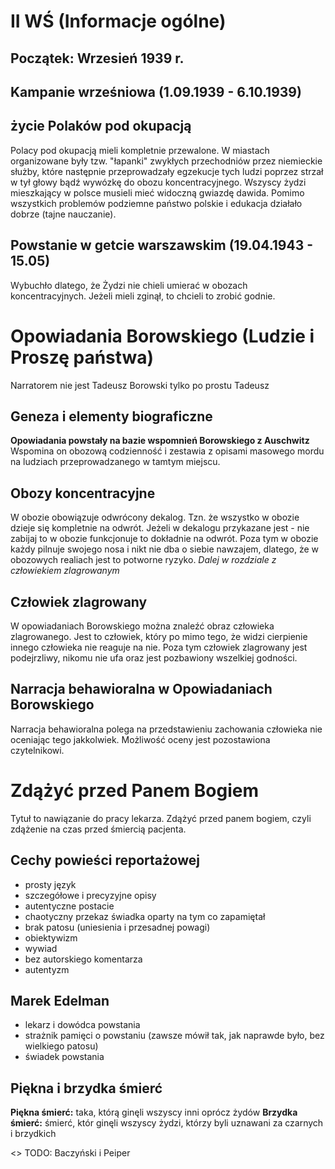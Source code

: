# II WŚ (Informacje ogólne)

## Początek: Wrzesień 1939 r.

## Kampanie wrześniowa (1.09.1939 - 6.10.1939)

## życie Polaków pod okupacją
Polacy pod okupacją mieli kompletnie przewalone. W miastach organizowane były tzw. "łapanki" zwykłych przechodniów przez niemieckie służby, które następnie przeprowadzały egzekucje tych ludzi poprzez strzał w tył głowy bądź wywózkę do obozu koncentracyjnego. Wszyscy żydzi mieszkający w polsce musieli mieć widoczną gwiazdę dawida. Pomimo wszystkich problemów podziemne państwo polskie i edukacja działało dobrze (tajne nauczanie).

## Powstanie w getcie warszawskim (19.04.1943 - 15.05)
Wybuchło dlatego, że Żydzi nie chieli umierać w obozach koncentracyjnych. Jeżeli mieli zginął, to chcieli to zrobić godnie. 

# Opowiadania Borowskiego (Ludzie i Proszę państwa)

Narratorem nie jest Tadeusz Borowski tylko po prostu Tadeusz

## Geneza i elementy biograficzne
**Opowiadania powstały na bazie wspomnień Borowskiego z Auschwitz** Wspomina on obozową codzienność i zestawia z opisami masowego mordu na ludziach przeprowadzanego w tamtym miejscu.

## Obozy koncentracyjne
W obozie obowiązuje odwrócony dekalog. Tzn. że wszystko w obozie dzieje się kompletnie na odwrót. Jeżeli w dekalogu przykazane jest - nie zabijaj to w obozie funkcjonuje to dokładnie na odwrót. Poza tym w obozie każdy pilnuje swojego nosa i nikt nie dba o siebie nawzajem, dlatego, że w obozowych realiach jest to potworne ryzyko. _Dalej w rozdziale z człowiekiem zlagrowanym_

## Człowiek zlagrowany
W opowiadaniach Borowskiego można znaleźć obraz człowieka zlagrowanego. Jest to człowiek, który po mimo tego, że widzi cierpienie innego człowieka nie reaguje na nie. Poza tym człowiek zlagrowany jest podejrzliwy, nikomu nie ufa oraz jest pozbawiony wszelkiej godności.

## Narracja behawioralna w Opowiadaniach Borowskiego
Narracja behawioralna polega na przedstawieniu zachowania człowieka nie oceniając tego jakkolwiek. Możliwość oceny jest pozostawiona czytelnikowi.

# Zdążyć przed Panem Bogiem

Tytuł to nawiązanie do pracy lekarza. Zdążyć przed panem bogiem, czyli zdążenie na czas przed śmiercią pacjenta. 

## Cechy powieści reportażowej
- prosty język
- szczegółowe i precyzyjne opisy
- autentyczne postacie
- chaotyczny przekaz świadka oparty na tym co zapamiętał
- brak patosu (uniesienia i przesadnej powagi)
- obiektywizm
- wywiad
- bez autorskiego komentarza
- autentyzm

## Marek Edelman
- lekarz i dowódca powstania
- strażnik pamięci o powstaniu (zawsze mówił tak, jak naprawde było, bez wielkiego patosu)
- świadek powstania

## Piękna i brzydka śmierć
**Piękna śmierć:** taka, którą ginęli wszyscy inni oprócz żydów
**Brzydka śmierć:** śmierć, któr ginęli wszyscy żydzi, którzy byli uznawani za czarnych i brzydkich

<> TODO: Baczyński i Peiper